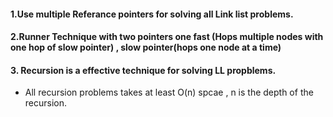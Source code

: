 #### 1.Use multiple Referance pointers for solving all Link list problems.
#### 2.Runner Technique with two pointers one fast (Hops multiple nodes with one hop of slow pointer) , slow pointer(hops one node at a time)
#### 3. Recursion is a effective technique for solving LL propblems.
  - All recursion problems takes at least O(n) spcae , n is the depth of the recursion. 